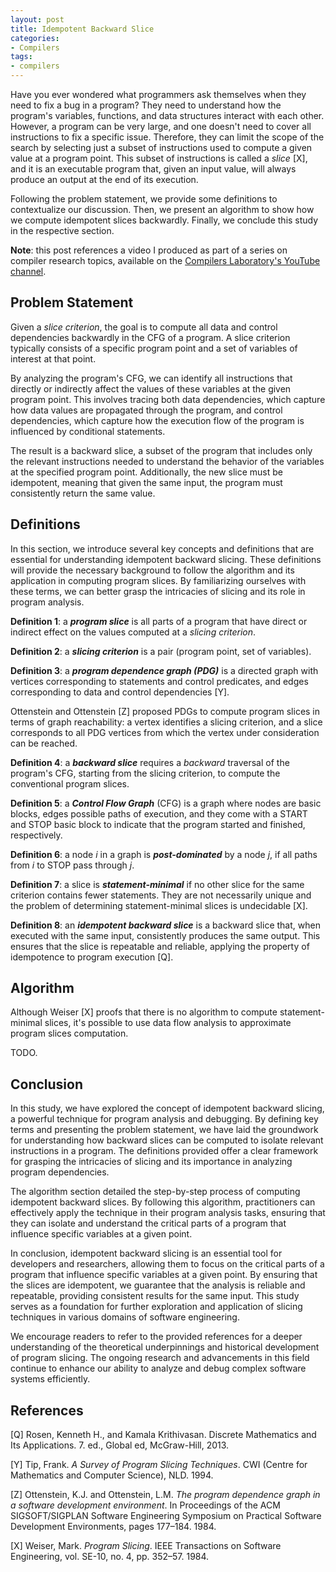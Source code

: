 ```yaml
---
layout: post
title: Idempotent Backward Slice
categories:
- Compilers
tags:
- compilers
---
```

Have you ever wondered what programmers ask themselves when they need to fix a bug in a program? They need to understand how the program's variables, functions, and data structures interact with each other. However, a program can be very large, and one doesn't need to cover all instructions to fix a specific issue. Therefore, they can limit the scope of the search by selecting just a subset of instructions used to compute a given value at a program point. This subset of instructions is called a *slice* [X], and it is an executable program that, given an input value, will always produce an output at the end of its execution.

Following the problem statement, we provide some definitions to contextualize our discussion. Then, we present an algorithm to show how we compute idempotent slices backwardly. Finally, we conclude this study in the respective section.

**Note**: this post references a video I produced as part of a series on compiler research topics, available on the [Compilers Laboratory's YouTube channel](https://www.youtube.com/@compilerslab).

## Problem Statement

Given a *slice criterion*, the goal is to compute all data and control dependencies backwardly in the CFG of a program. A slice criterion typically consists of a specific program point and a set of variables of interest at that point. 

By analyzing the program's CFG, we can identify all instructions that directly or indirectly affect the values of these variables at the given program point. This involves tracing both data dependencies, which capture how data values are propagated through the program, and control dependencies, which capture how the execution flow of the program is influenced by conditional statements. 

The result is a backward slice, a subset of the program that includes only the relevant instructions needed to understand the behavior of the variables at the specified program point. Additionally, the new slice must be idempotent, meaning that given the same input, the program must consistently return the same value.

## Definitions

In this section, we introduce several key concepts and definitions that are essential for understanding idempotent backward slicing. These definitions will provide the necessary background to follow the algorithm and its application in computing program slices. By familiarizing ourselves with these terms, we can better grasp the intricacies of slicing and its role in program analysis.

**Definition 1**: a ***program slice*** is all parts of a program that have direct or indirect effect on the values computed at a *slicing criterion*.

**Definition 2**: a ***slicing criterion*** is a pair (program point, set of variables).

**Definition 3**: a ***program dependence graph (PDG)*** is a directed graph with vertices corresponding to statements and control predicates, and edges corresponding to data and control dependencies [Y].

Ottenstein and Ottenstein [Z] proposed PDGs to compute program slices in terms of graph reachability: a vertex identifies a slicing criterion, and a slice corresponds to all PDG vertices from which the vertex under consideration can be reached. 

**Definition 4**: a ***backward slice*** requires a *backward* traversal of the program's CFG, starting from the slicing criterion, to compute the conventional program slices.

**Definition 5**: a ***Control Flow Graph*** (CFG) is a graph where nodes are basic blocks, edges possible paths of execution, and they come with a START and STOP basic block to indicate that the program started and finished, respectively.

**Definition 6**: a node *i* in a graph is ***post-dominated*** by a node *j*, if all paths from *i* to STOP pass through *j*.

**Definition 7**: a slice is **_statement-minimal_** if no other slice for the same criterion contains fewer statements. They are not necessarily unique and the problem of determining statement-minimal slices is undecidable [X].

**Definition 8**: an ***idempotent backward slice*** is a backward slice that, when executed with the same input, consistently produces the same output. This ensures that the slice is repeatable and reliable, applying the property of idempotence to program execution [Q].

## Algorithm

Although Weiser [X] proofs that there is no algorithm to compute statement-minimal slices, it's possible to use data flow analysis to approximate program slices computation.

TODO.

## Conclusion

In this study, we have explored the concept of idempotent backward slicing, a powerful technique for program analysis and debugging. By defining key terms and presenting the problem statement, we have laid the groundwork for understanding how backward slices can be computed to isolate relevant instructions in a program. The definitions provided offer a clear framework for grasping the intricacies of slicing and its importance in analyzing program dependencies.

The algorithm section detailed the step-by-step process of computing idempotent backward slices. By following this algorithm, practitioners can effectively apply the technique in their program analysis tasks, ensuring that they can isolate and understand the critical parts of a program that influence specific variables at a given point.

In conclusion, idempotent backward slicing is an essential tool for developers and researchers, allowing them to focus on the critical parts of a program that influence specific variables at a given point. By ensuring that the slices are idempotent, we guarantee that the analysis is reliable and repeatable, providing consistent results for the same input. This study serves as a foundation for further exploration and application of slicing techniques in various domains of software engineering.

We encourage readers to refer to the provided references for a deeper understanding of the theoretical underpinnings and historical development of program slicing. The ongoing research and advancements in this field continue to enhance our ability to analyze and debug complex software systems efficiently.

## References

[Q] Rosen, Kenneth H., and Kamala Krithivasan. Discrete Mathematics and Its Applications. 7. ed., Global ed, McGraw-Hill, 2013.

[Y] Tip, Frank. *A Survey of Program Slicing Techniques*. CWI (Centre for Mathematics and Computer Science), NLD. 1994.

[Z] Ottenstein, K.J. and Ottenstein, L.M. *The program dependence graph in a software development environment*. In Proceedings of the ACM SIGSOFT/SIGPLAN Software Engineering Symposium on Practical Software Development Environments, pages 177–184. 1984.

[X] Weiser, Mark. *Program Slicing*. IEEE Transactions on Software Engineering, vol. SE-10, no. 4, pp. 352–57. 1984.
